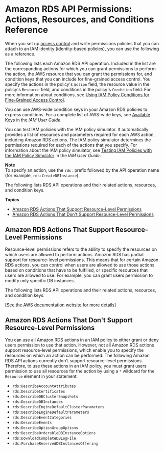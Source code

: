 # Amazon RDS API Permissions: Actions, Resources, and Conditions Reference<a name="UsingWithRDS.IAM.ResourcePermissions"></a>

When you set up [access control](UsingWithRDS.IAM.md#UsingWithRDS.IAM.AccessControl) and write permissions policies that you can attach to an IAM identity \(identity\-based policies\), you can use the following as a reference\.

The following lists each Amazon RDS API operation\. Included in the list are the corresponding actions for which you can grant permissions to perform the action, the AWS resource that you can grant the permissions for, and condition keys that you can include for fine\-grained access control\. You specify the actions in the policy's `Action` field, the resource value in the policy's `Resource` field, and conditions in the policy's `Condition` field\. For more information about conditions, see [Using IAM Policy Conditions for Fine\-Grained Access Control](UsingWithRDS.IAM.Conditions.md)\. 

You can use AWS\-wide condition keys in your Amazon RDS policies to express conditions\. For a complete list of AWS\-wide keys, see [Available Keys](https://docs.aws.amazon.com/IAM/latest/UserGuide/reference_policies_elements.html#AvailableKeys) in the *IAM User Guide*\. 

You can test IAM policies with the IAM policy simulator\. It automatically provides a list of resources and parameters required for each AWS action, including Amazon RDS actions\. The IAM policy simulator determines the permissions required for each of the actions that you specify\. For information about the IAM policy simulator, see [ Testing IAM Policies with the IAM Policy Simulator](https://docs.aws.amazon.com/IAM/latest/UserGuide/access_policies_testing-policies.html) in the *IAM User Guide*\. 

**Note**  
To specify an action, use the `rds:` prefix followed by the API operation name \(for example, `rds:CreateDBInstance`\)\.

The following lists RDS API operations and their related actions, resources, and condition keys\.

**Topics**
+ [Amazon RDS Actions That Support Resource\-Level Permissions](#UsingWithRDS.IAM.ResourceLevelPermissions)
+ [Amazon RDS Actions That Don't Support Resource\-Level Permissions](#UsingWithRDS.IAM.UnsupportedResourceLevelPermissions)

## Amazon RDS Actions That Support Resource\-Level Permissions<a name="UsingWithRDS.IAM.ResourceLevelPermissions"></a>

Resource\-level permissions refers to the ability to specify the resources on which users are allowed to perform actions\. Amazon RDS has partial support for resource\-level permissions\. This means that for certain Amazon RDS actions, you can control when users are allowed to use those actions based on conditions that have to be fulfilled, or specific resources that users are allowed to use\. For example, you can grant users permission to modify only specific DB instances\.

The following lists RDS API operations and their related actions, resources, and condition keys\.

<a name="actions-related-to-objects-table"></a>[\[See the AWS documentation website for more details\]](http://docs.aws.amazon.com/AmazonRDS/latest/UserGuide/UsingWithRDS.IAM.ResourcePermissions.html)

## Amazon RDS Actions That Don't Support Resource\-Level Permissions<a name="UsingWithRDS.IAM.UnsupportedResourceLevelPermissions"></a>

You can use all Amazon RDS actions in an IAM policy to either grant or deny users permission to use that action\. However, not all Amazon RDS actions support resource\-level permissions, which enable you to specify the resources on which an action can be performed\. The following Amazon RDS API actions currently don't support resource\-level permissions\. Therefore, to use these actions in an IAM policy, you must grant users permission to use all resources for the action by using a `*` wildcard for the `Resource` element in your statement\.
+ `rds:DescribeAccountAttributes`
+ `rds:DescribeCertificates`
+ `rds:DescribeDBClusterSnapshots`
+ `rds:DescribeDBInstances`
+ `rds:DescribeEngineDefaultClusterParameters`
+ `rds:DescribeEngineDefaultParameters`
+ `rds:DescribeEventCategories`
+ `rds:DescribeEvents`
+ `rds:DescribeOptionGroupOptions`
+ `rds:DescribeOrderableDBInstanceOptions`
+ `rds:DownloadCompleteDBLogFile`
+ `rds:PurchaseReservedDBInstancesOffering`